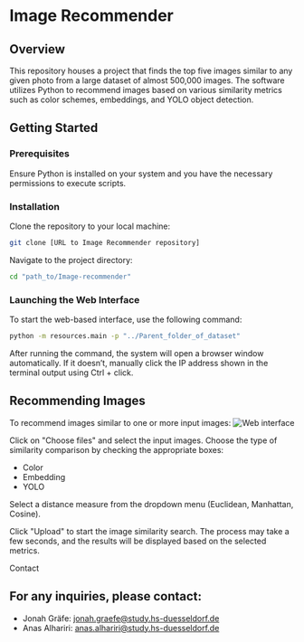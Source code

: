 # Image Recommender

## Overview

This repository houses a project that finds the top five images similar to any given photo from a large dataset of almost 500,000 images. The software utilizes Python to recommend images based on various similarity metrics such as color schemes, embeddings, and YOLO object detection.

## Getting Started

### Prerequisites

Ensure Python is installed on your system and you have the necessary permissions to execute scripts.

### Installation

Clone the repository to your local machine:

```bash
git clone [URL to Image Recommender repository]
```

Navigate to the project directory:

```bash
cd "path_to/Image-recommender"
```

### Launching the Web Interface

To start the web-based interface, use the following command:
```bash
python -m resources.main -p "../Parent_folder_of_dataset"
```

After running the command, the system will open a browser window automatically. If it doesn’t, manually click the IP address shown in the terminal output using Ctrl + click.

## Recommending Images
To recommend images similar to one or more input images:
![Web interface](URL_zum_Bild)

Click on "Choose files" and select the input images.
Choose the type of similarity comparison by checking the appropriate boxes:

* Color
* Embedding
* YOLO

Select a distance measure from the dropdown menu (Euclidean, Manhattan, Cosine).

Click "Upload" to start the image similarity search. The process may take a few seconds, and the results will be displayed based on the selected metrics.

Contact

## For any inquiries, please contact:

* Jonah Gräfe: jonah.graefe@study.hs-duesseldorf.de
* Anas Alhariri: anas.alhariri@study.hs-duesseldorf.de
